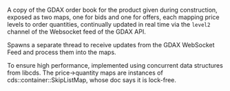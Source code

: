 A copy of the GDAX order book for the product given during construction, exposed as two maps, one for bids and one for offers, each mapping price levels to order quantities, continually updated in real time via the `level2` channel of the Websocket feed of the GDAX API.

Spawns a separate thread to receive updates from the GDAX WebSocket Feed and process them into the maps.

To ensure high performance, implemented using concurrent data structures from libcds.  The price->quantity maps are instances of cds::container::SkipListMap, whose doc says it is lock-free.
